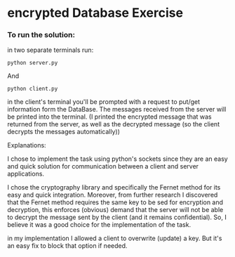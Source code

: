 # encrypted Database Exercise

### To run the solution:
in two separate terminals run:
    
    python server.py
And

    python client.py

in the client's terminal you'll be prompted with a request to put/get information form the DataBase. The messages 
received from the server will be printed into the terminal.
(I printed the encrypted message that was returned from the server, as well as the decrypted message (so the client decrypts the messages automatically))


Explanations:

I chose to implement the task using python's sockets since they are an easy and quick solution for communication between
a client and server applications.

I chose the cryptography library and specifically the Fernet method for its easy and quick integration.
Moreover, from further research I discovered that the Fernet method requires the same key to be sed for encryption and decryption,
this enforces (obvious) demand that the server will not be able to decrypt the message sent by the client (and it remains confidential).
So, I believe it was a good choice for the implementation of the task.

in my implementation I allowed a client to overwrite (update) a key. But it's an easy fix to block that option if needed.
